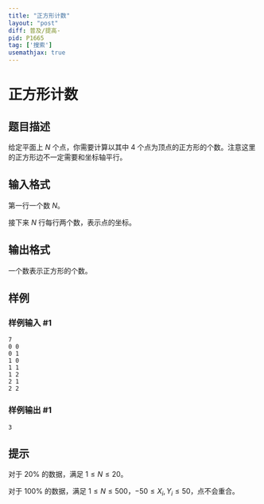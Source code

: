 ```yaml
---
title: "正方形计数"
layout: "post"
diff: 普及/提高-
pid: P1665
tag: ['搜索']
usemathjax: true
---
```


# 正方形计数
## 题目描述

给定平面上 $N$ 个点，你需要计算以其中 $4$ 个点为顶点的正方形的个数。注意这里的正方形边不一定需要和坐标轴平行。

## 输入格式

第一行一个数 $N$。

接下来 $N$ 行每行两个数，表示点的坐标。

## 输出格式

一个数表示正方形的个数。

## 样例

### 样例输入 #1
```
7
0 0
0 1
1 0
1 1
1 2
2 1
2 2
```
### 样例输出 #1
```
3
```
## 提示

对于 $20\%$ 的数据，满足 $1\leq N\leq 20$。

对于 $100\%$ 的数据，满足 $1\leq N\leq 500$，$-50\leq X_i, Y_i\leq 50$，点不会重合。
